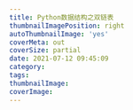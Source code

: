 ```yaml
---
title: Python数据结构之双链表
thumbnailImagePosition: right
autoThumbnailImage: 'yes'
coverMeta: out
coverSize: partial
date: 2021-07-12 09:45:09
category:
tags:
thumbnailImage:
coverImage:
---
```

